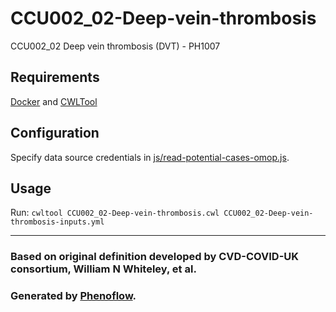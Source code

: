 # CCU002_02-Deep-vein-thrombosis

CCU002_02 Deep vein thrombosis (DVT) - PH1007

## Requirements

[Docker](https://docs.docker.com/install/) and [CWLTool](https://github.com/common-workflow-language/cwltool#install)

## Configuration

Specify data source credentials in [js/read-potential-cases-omop.js](js/read-potential-cases-omop.js).

## Usage

Run: `cwltool CCU002_02-Deep-vein-thrombosis.cwl CCU002_02-Deep-vein-thrombosis-inputs.yml`

***

### Based on original definition developed by CVD-COVID-UK consortium, William N Whiteley, et al.
### Generated by [Phenoflow](https://kclhi.org/phenoflow).
